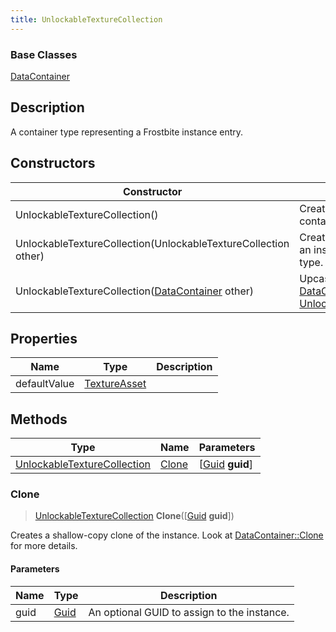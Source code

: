 ```yaml
---
title: UnlockableTextureCollection
---
```

### Base Classes

[DataContainer](/vext/ref/shared/class/datacontainer)

## Description

A container type representing a Frostbite instance entry.

## Constructors

| Constructor                                                                            | Description                                                                                                                                   |
| -------------------------------------------------------------------------------------- | --------------------------------------------------------------------------------------------------------------------------------------------- |
| UnlockableTextureCollection()                                                          | Create a new instance of this container type.                                                                                                 |
| UnlockableTextureCollection(UnlockableTextureCollection other)                         | Create a reference copy of an instance of the same type.                                                                                      |
| UnlockableTextureCollection([DataContainer](/vext/ref/shared/class/datacontainer) other) | Upcast an instance of type [DataContainer](/vext/ref/shared/class/datacontainer) to [UnlockableTextureCollection](/vext/ref/fb/unlockabletexturecollection/). |

## Properties

| Name         | Type                         | Description |
| ------------ | ---------------------------- | ----------- |
| defaultValue | [TextureAsset](/vext/ref/fb/textureasset/) |             |

## Methods

| Type                                                       | Name            | Parameters                                     |
| ---------------------------------------------------------- | --------------- | ---------------------------------------------- |
| [UnlockableTextureCollection](/vext/ref/fb/unlockabletexturecollection/) | [Clone](#clone) | \[[Guid](/vext/ref/shared/class/guid) **guid**\] |

### Clone

> [UnlockableTextureCollection](/vext/ref/fb/unlockabletexturecollection/) **Clone**(\[[Guid](/vext/ref/shared/class/guid) **guid**\])

Creates a shallow-copy clone of the instance. Look at [DataContainer::Clone](/vext/ref/shared/class/datacontainer#clone) for more details.

#### Parameters

| Name | Type         | Description                                 |
| ---- | ------------ | ------------------------------------------- |
| guid | [Guid](/vext/ref/shared/class/guid/) | An optional GUID to assign to the instance. |
